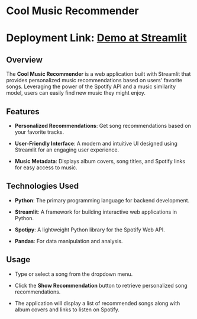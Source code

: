 Cool Music Recommender
======================

**Deployment Link:** [Demo at Streamlit](https://content-based-movie-recommend.streamlit.app/)
=========================================

Overview
--------

The **Cool Music Recommender** is a web application built with Streamlit that provides personalized music recommendations based on users' favorite songs. Leveraging the power of the Spotify API and a music similarity model, users can easily find new music they might enjoy.

Features
--------

*   **Personalized Recommendations**: Get song recommendations based on your favorite tracks.
    
*   **User-Friendly Interface**: A modern and intuitive UI designed using Streamlit for an engaging user experience.
    
*   **Music Metadata**: Displays album covers, song titles, and Spotify links for easy access to music.
    

Technologies Used
-----------------

*   **Python**: The primary programming language for backend development.
    
*   **Streamlit**: A framework for building interactive web applications in Python.
    
*   **Spotipy**: A lightweight Python library for the Spotify Web API.
    
*   **Pandas**: For data manipulation and analysis.
    

Usage
-----

*   Type or select a song from the dropdown menu.
    
*   Click the **Show Recommendation** button to retrieve personalized song recommendations.
    
*   The application will display a list of recommended songs along with album covers and links to listen on Spotify.
